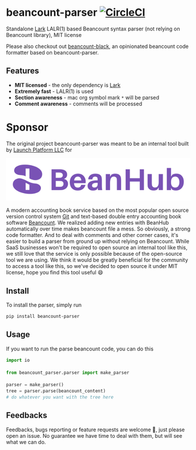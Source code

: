 # beancount-parser [![CircleCI](https://circleci.com/gh/LaunchPlatform/beancount-parser/tree/master.svg?style=svg)](https://circleci.com/gh/LaunchPlatform/beancount-parser/tree/master)
Standalone [Lark](https://github.com/lark-parser/lark) LALR(1) based Beancount syntax parser (not relying on Beancount library), MIT license

Please also checkout out [beancount-black](https://github.com/LaunchPlatform/beancount-black), an opinionated beancount code formatter based on beancount-parser.

## Features

- **MIT licensed** - the only dependency is [Lark](https://github.com/lark-parser/lark)
- **Extremely fast** - LALR(1) is used
- **Section awareness** - mac org symbol mark `*` will be parsed
- **Comment awareness** - comments will be processed

# Sponsor

The original project beancount-parser was meant to be an internal tool built by [Launch Platform LLC](https://launchplatform.com) for 

<p align="center">
  <a href="https://beanhub.io"><img src="https://github.com/LaunchPlatform/beancount-black/raw/master/assets/beanhub.svg?raw=true" alt="BeanHub logo" /></a>
</p>

A modern accounting book service based on the most popular open source version control system [Git](https://git-scm.com/) and text-based double entry accounting book software [Beancount](https://beancount.github.io/docs/index.html).
We realized adding new entries with BeanHub automatically over time makes beancount file a mess.
So obviously, a strong code formatter.
And to deal with comments and other corner cases, it's easier to build a parser from ground up without relying on Beancount.
While SaaS businesses won't be required to open source an internal tool like this, we still love that the service is only possible because of the open-source tool we are using.
We think it would be greatly beneficial for the community to access a tool like this, so we've decided to open source it under MIT license, hope you find this tool useful 😄

## Install

To install the parser, simply run

```bash
pip install beancount-parser
```

## Usage

If you want to run the parse beancount code, you can do this

```python
import io

from beancount_parser.parser import make_parser

parser = make_parser()
tree = parser.parse(beancount_content)
# do whatever you want with the tree here
```

## Feedbacks

Feedbacks, bugs reporting or feature requests are welcome 🙌, just please open an issue.
No guarantee we have time to deal with them, but will see what we can do.
